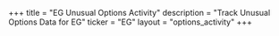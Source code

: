 +++
title = "EG Unusual Options Activity"
description = "Track Unusual Options Data for EG"
ticker = "EG"
layout = "options_activity"
+++

